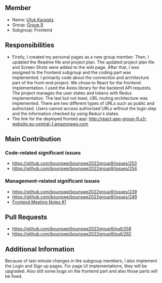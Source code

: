 ## Member
* Name: [Ufuk Karagöz](https://github.com/bounswe/bounswe2022group9/wiki/Ufuk-Karagoz)
* Group: [Group 9](https://github.com/bounswe/bounswe2022group9)
* Subgroup: Frontend

## Responsibilities
* Firstly, I created my personal pages as a new group member. Then, I updated the Readme file and project plan. The updated project plan file and Screen Shots were added to the wiki page. After that, I was assigned to the frontend subgroup and the coding part was implemented. I primarily code about the connection and architecture part of the front-end project. We chose to React for the frontend implementation. I used the Axios library for the backend API requests. The project manages the user states and tokens with Redux implementation. The last but not least, URL routing architecture was implemented. There are two different types of URLs such as public and authorized. Users cannot access authorized URLs without the login step and the information checked by using Redux's states. 
* The link for the deployed fronted app: http://react-app-group-9.s3-website.eu-central-1.amazonaws.com

## Main Contribution
### Code-related significant issues
* https://github.com/bounswe/bounswe2022group9/issues/253
* https://github.com/bounswe/bounswe2022group9/issues/254
### Management-related significant issues 
* https://github.com/bounswe/bounswe2022group9/issues/239
* https://github.com/bounswe/bounswe2022group9/issues/249
* [Frontend Meeting Notes #1](https://github.com/bounswe/bounswe2022group9/wiki/Frontend-Meeting-Notes-1)

## Pull Requests
* https://github.com/bounswe/bounswe2022group9/pull/258
* https://github.com/bounswe/bounswe2022group9/pull/292

## Additional Information
Because of last-minute changes in the subgroup members, I also implement the Login and Sign up pages. For page UI implementations, they will be upgraded. Also still some bugs on the frontend part and also those parts will be fixed.
